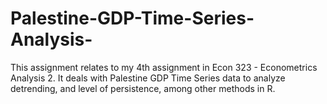 # Palestine-GDP-Time-Series-Analysis-
This assignment relates to my 4th assignment in Econ 323 - Econometrics Analysis 2. It deals with Palestine GDP Time Series data to analyze detrending, and level of persistence, among other methods in R.
